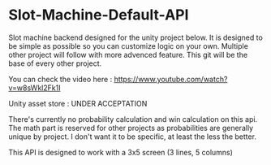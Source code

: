 # Slot-Machine-Default-API
Slot machine backend designed for the unity project below. It is designed to be simple as possible so you can customize logic on your own. Multiple other project will follow with more advenced feature. This git will be the base of every  other project.

You can check the video here : https://www.youtube.com/watch?v=w8sWkl2Fk1I 

Unity asset store : UNDER ACCEPTATION

There's currently no probability calculation and win calculation on this api. The math part is reserved for other projects as probabilities are generally unique by project. I don't want it to be specific, at least the less the better.



This API is designed to work with a 3x5 screen (3 lines, 5 columns)